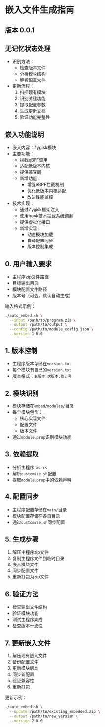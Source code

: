 # 嵌入文件生成指南
## 版本 0.0.1

## 无记忆状态处理
- 识别方法：
  - 检查版本文件
  - 分析模块结构
  - 解析配置文件
- 更新流程：
  1. 扫描现有模块
  2. 识别关键功能
  3. 提取配置参数
  4. 生成更新文档
  5. 验证功能完整性

## 嵌入功能说明
- 嵌入内容：Zygisk模块
- 主要功能：
  - 拦截eBPF调用
  - 适配低版本内核
  - 提供兼容层
  - 新增功能：
    - 增强eBPF拦截机制
    - 优化低版本内核适配
    - 改进性能监控
- 技术实现：
  - 通过Zygisk框架注入
  - 使用hook技术拦截系统调用
  - 提供虚拟化接口
  - 新增实现：
    - 动态模块加载
    - 自动配置同步
    - 版本控制集成

## 0. 用户输入要求
- 主程序zip文件路径
- 目标输出目录
- 模块配置文件路径
- 版本号（可选，默认自动生成）

输入格式示例：
```bash
./auto_embed.sh \
  --input /path/to/program.zip \
  --output /path/to/output \
  --config /path/to/module_config.json \
  --version 1.0.0
```

## 1. 版本控制
- 主程序版本存储在`version.txt`
- 每个模块有自己的`version.txt`
- 版本格式：`主版本.次版本.修订号`

## 2. 模块识别
- 模块存储在`embed/modules/`目录
- 每个模块包含：
  - 核心实现文件
  - 配置文件
  - 版本文件
- 通过`module.prop`识别模块功能

## 3. 依赖提取
- 分析主程序`fas-rs`
- 解析`customize.sh`配置
- 提取`module.prop`中的依赖声明

## 4. 配置同步
- 主程序配置存储在`main/`目录
- 模块配置存储在各自目录
- 通过`customize.sh`同步配置

## 5. 生成步骤
1. 解压主程序zip文件
2. 复制主程序文件到临时目录
3. 嵌入模块文件
4. 同步配置文件
5. 重新打包为zip文件

## 6. 验证方法
- 检查输出文件结构
- 验证模块功能
- 测试主程序集成
- 检查版本一致性

## 7. 更新嵌入文件
1. 解压现有嵌入文件
2. 备份配置文件
3. 更新模块版本
4. 同步新配置
5. 验证兼容性
6. 重新打包

更新示例：
```bash
./auto_embed.sh \
  --update /path/to/existing_embedded.zip \
  --output /path/to/new_version \
  --version 2.0.0
```
